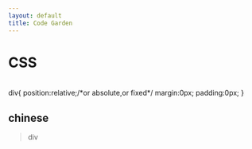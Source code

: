 ```yaml
---
layout: default
title: Code Garden
---
```

<div class="cover-content-right">


<h1>CSS</h1>


<p class="guarantee">
<br>
div{
position:relative;/*or absolute,or fixed*/
margin:0px;
padding:0px;
}
</p>

<h2>chinese</h2>
<blockquote>
div
</blockquote>
</div>